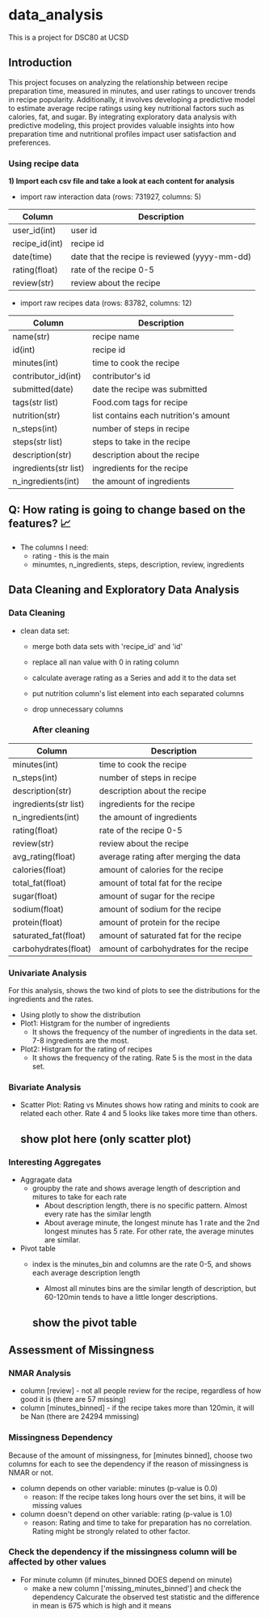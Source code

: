 # data_analysis
This is a project for DSC80 at UCSD



## Introduction

This project focuses on analyzing the relationship between recipe preparation time, measured in minutes, and user ratings to uncover trends in recipe popularity. Additionally, it involves developing a predictive model to estimate average recipe ratings using key nutritional factors such as calories, fat, and sugar. By integrating exploratory data analysis with predictive modeling, this project provides valuable insights into how preparation time and nutritional profiles impact user satisfaction and preferences.

### Using recipe data
**1) Import each csv file and take a look at each content for analysis**
- import raw interaction data (rows: 731927, columns: 5)
 
| Column | Description |
| ----------- | ----------- |
| user_id(int)| user id |
| recipe_id(int) | recipe id |
| date(time) | date that the recipe is reviewed (yyyy-mm-dd) |
| rating(float) | rate of the recipe 0-5 |
| review(str) | review about the recipe |


- import raw recipes data (rows: 83782, columns: 12)
 
| Column | Description |
| ----------- | ----------- |
| name(str)| recipe name |
| id(int) | recipe id |
| minutes(int) | time to cook the recipe |
| contributor_id(int) | contributor's id |
| submitted(date) | date the recipe was submitted |
| tags(str list) | Food.com tags for recipe |
| nutrition(str) | list contains each nutrition's amount |
| n_steps(int) | number of steps in recipe |
| steps(str list) | steps to take in the recipe |
| description(str) | description about the recipe |
| ingredients(str list) | ingredients for the recipe |
| n_ingredients(int) | the amount of ingredients |
 
##  Q: How rating is going to change based on the features? 📈
- The columns I need:
    - rating - this is the main
    - minumtes, n_ingredients, steps, description, review, ingredients


## Data Cleaning and Exploratory Data Analysis
### Data Cleaning
- clean data set:
    - merge both data sets with 'recipe_id' and 'id'
    - replace all nan value with 0 in rating column
    - calculate average rating as a Series and add it to the data set
    - put nutrition column's list element into each separated columns
    - drop unnecessary columns
 
      ### After cleaning
      
| Column | Description |
| ----------- | ----------- |
| minutes(int) | time to cook the recipe |
| n_steps(int) | number of steps in recipe |
| description(str) | description about the recipe |
| ingredients(str list) | ingredients for the recipe |
| n_ingredients(int) | the amount of ingredients |
| rating(float) | rate of the recipe 0-5 |
| review(str) | review about the recipe |
| avg_rating(float) | average rating after merging the data |
| calories(float) | amount of calories for the recipe |
| total_fat(float) | amount of total fat for the recipe |
| sugar(float) | amount of sugar for the recipe |
| sodium(float) | amount of sodium for the recipe |
| protein(float)| amount of protein for the recipe |
| saturated_fat(float)| amount of saturated fat for the recipe |
| carbohydrates(float)| amount of carbohydrates for the recipe |


### Univariate Analysis
For this analysis, shows the two kind of plots to see the distributions for the ingredients and the rates.
- Using plotly to show the distribution
 - Plot1: Histgram for the number of ingredients
     - It shows the frequency of the number of ingredients in the data set. 7-8 ingredients are the most.
 - Plot2: Histgram for the rating of recipes
     - It shows the frequency of the rating. Rate 5 is the most in the data set.
  


  

### Bivariate Analysis
- Scatter Plot: Rating vs Minutes shows how rating and minits to cook are related each other. Rate 4 and 5 looks like takes more time than others.

  ## show plot here (only scatter plot)

### Interesting Aggregates
 - Aggragate data
     - groupby the rate and shows average length of description and mitures to take for each rate
       - About description length, there is no specific pattern. Almost every rate has the similar length
       - About average minute, the longest minute has 1 rate and the 2nd longest minutes has 5 rate. For other rate, the average minutes are similar.
 - Pivot table
     - index is the minutes_bin and columns are the rate 0-5, and shows each average description length
       - Almost all minutes bins are the similar length of description, but 60-120min tends to have a little longer descriptions.
      

       ## show the pivot table

## Assessment of Missingness
### NMAR Analysis
- column [review] - not all people review for the recipe, regardless of how good it is (there are 57 missing)
- column [minutes_binned] - if the recipe takes more than 120min, it will be Nan (there are 24294 mmissing)

### Missingness Dependency
Because of the amount of missingness, for [minutes binned], choose two columns for each to see the dependency if the reason of missingness is NMAR or not.
- column depends on other variable: minutes (p-value is 0.0)
    - reason: If the recipe takes long hours over the set bins, it will be missing values
- column doesn't depend on other variable: rating (p-value is 1.0)
    - reason: Rating and time to take for preparation has no correlation. Rating might be strongly related to other factor.
 
### Check the dependency if the missingness column will be affected by other values
- For minute column (if minutes_binned DOES depend on minute)
  - make a new column ['missing_minutes_binned'] and check the dependency
 Calcurate the observed test statistic and the difference in mean is 675 which is high and it means

 
       



  



      



